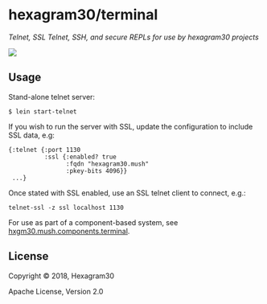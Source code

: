 # hexagram30/terminal

*Telnet, SSL Telnet, SSH, and secure REPLs for use by hexagram30 projects*

[![][logo]][logo-large]


## Usage

Stand-alone telnet server:
```
$ lein start-telnet
```

If you wish to run the server with SSL, update the configuration to include
SSL data, e.g:

```edn
{:telnet {:port 1130
          :ssl {:enabled? true
                :fqdn "hexagram30.mush"
                :pkey-bits 4096}}
 ...}
```

Once stated with SSL enabled, use an SSL telnet client to connect, e.g.:

```
telnet-ssl -z ssl localhost 1130
```

For use as part of a component-based system, see
[hxgm30.mush.components.terminal][comp-term].


## License

Copyright © 2018, Hexagram30

Apache License, Version 2.0


<!-- Named page links below: /-->

[logo]: https://raw.githubusercontent.com/hexagram30/resources/master/branding/logo/h30-logo-1-long-with-text-x688.png
[logo-large]: https://raw.githubusercontent.com/hexagram30/resources/master/branding/logo/h30-logo-1-long-with-text-x3440.png
[comp-term]: https://github.com/hexagram30/hexagramMUSH/blob/master/src/hexagram30/mush/components/terminal.clj
